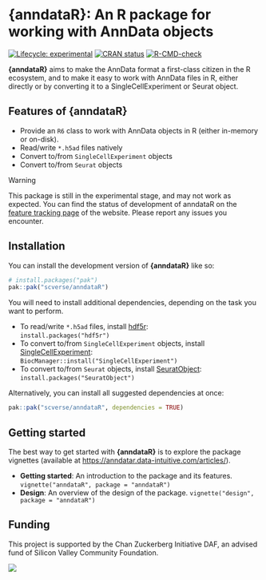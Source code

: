 # {anndataR}: An R package for working with AnnData objects

<!-- badges: start -->
[![Lifecycle: experimental](https://img.shields.io/badge/lifecycle-experimental-orange.svg)](https://lifecycle.r-lib.org/articles/stages.html#experimental)
[![CRAN status](https://www.r-pkg.org/badges/version/anndataR.png)](https://CRAN.R-project.org/package=anndataR)
[![R-CMD-check](https://github.com/scverse/anndataR/actions/workflows/R-CMD-check.yaml/badge.svg)](https://github.com/scverse/anndataR/actions/workflows/R-CMD-check.yaml)
<!-- badges: end -->

**{anndataR}** aims to make the AnnData format a first-class citizen in
the R ecosystem, and to make it easy to work with AnnData files in R,
either directly or by converting it to a SingleCellExperiment or Seurat
object.

## Features of {anndataR}

- Provide an `R6` class to work with AnnData objects in R (either in-memory or on-disk).
- Read/write `*.h5ad` files natively
- Convert to/from `SingleCellExperiment` objects
- Convert to/from `Seurat` objects

> [!WARNING]
>
> This package is still in the experimental stage, and may not work as
> expected. You can find the status of development of anndataR on the
> [feature tracking page](https://anndatar.data-intuitive.com/articles/design.html#feature-tracking)
> of the website. Please report any issues you encounter.

## Installation

You can install the development version of **{anndataR}** like so:

``` r
# install.packages("pak")
pak::pak("scverse/anndataR")
```

You will need to install additional dependencies, depending on
the task you want to perform.

- To read/write `*.h5ad` files, install [hdf5r](https://cran.r-project.org/package=hdf5r):  
  `install.packages("hdf5r")`
- To convert to/from `SingleCellExperiment` objects, install [SingleCellExperiment](https://bioconductor.org/packages/release/bioc/html/SingleCellExperiment.html):  
  `BiocManager::install("SingleCellExperiment")`
- To convert to/from `Seurat` objects, install [SeuratObject](https://cran.r-project.org/package=SeuratObject):  
  `install.packages("SeuratObject")`

Alternatively, you can install all suggested dependencies at once:

``` r
pak::pak("scverse/anndataR", dependencies = TRUE)
```

## Getting started

The best way to get started with **{anndataR}** is to explore the package vignettes (available at https://anndatar.data-intuitive.com/articles/).

- **Getting started**: An introduction to the package and its features. `vignette("anndataR", package = "anndataR")`
- **Design**: An overview of the design of the package. `vignette("design", package = "anndataR")`

## Funding

This project is supported by the Chan Zuckerberg Initiative DAF, an advised fund of Silicon Valley Community Foundation. 

[![](https://chanzuckerberg.com/wp-content/themes/czi/img/logo.svg)](https://chanzuckerberg.com/)
